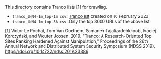 This directory contains Tranco lists [1] for crawling.

- `tranco_LNN4-1m_top-1m.csv`: [Tranco list](https://tranco-list.eu/list/LNN4) created on 16 February 2020
- `tranco_LNN4-1m_top-3k.csv`: Only the top 3000 URLs of the above list

[1] Victor Le Pochat, Tom Van Goethem, Samaneh Tajalizadehkhoob, Maciej Korczyński, and Wouter Joosen. 2019. "Tranco: A Research-Oriented Top Sites Ranking Hardened Against Manipulation," Proceedings of the 26th Annual Network and Distributed System Security Symposium (NDSS 2019). https://doi.org/10.14722/ndss.2019.23386
